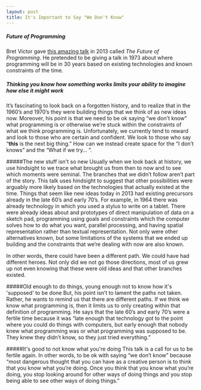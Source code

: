 ```yaml
---
layout: post
title: It's Important to Say "We Don't Know"
---
```

##### Future of Programming
Bret Victor gave [this amazing talk](http://worrydream.com/dbx/) in 2013 called *The Future of Programming*. He pretended to be giving a talk in 1973 about where programming will be in 30 years based on existing technologies and known constraints of the time. 

##### Thinking you know how something works limits your ability to imagine how else it might work
It’s fascinating to look back on a forgotten history, and to realize that in the 1960’s and 1970’s they were building things that we think of as new ideas now. Moreover, his point is that we need to be ok saying “we don’t know” what programming is or otherwise we’re stuck within the constraints of what we think programming is. Unfortunately, we currently tend to reward and look to those who are certain and confident. We look to those who say “**this** is the next big thing.” How can we instead create space for the “I don’t knows” and the “What if we try… ”.

#####The new stuff isn't so new
Usually when we look back at history, we use hindsight to we trace what brought us from then to now and to see which moments were seminal. The branches that we didn’t follow aren’t part of the story. This talk uses hindsight to suggest that other possibilities were arguably more likely based on the technologies that actually existed at the time. Things that seem like new ideas today in 2013 had existing precursors already in the late 60’s and early 70’s. For example, in 1964 there was already technology in which you used a stylus to write on a tablet. There were already ideas about and prototypes of direct manipulation of data on a sketch pad, programming using goals and constraints which the computer solves how to do what you want, parallel processing, and having spatial representation rather than textual representation. Not only were other alternatives known, but some limitations of the systems that we ended up building and the constraints that we’re dealing with now are also known. 

In other words, there could have been a different path. We could have had different heroes. Not only did we not go those directions, most of us grew up not even knowing that these were old ideas and that other branches existed. 

#####Old enough to do things, young enough not to know how it's 'supposed' to be done
But, his point isn’t to lament the paths not taken. Rather, he wants to remind us that there are different paths. If we think we know what programming is, then it limits us to only creating within that definition of programming. He says that the late 60’s and early 70’s were a fertile time because it was “late enough that technology got to the point where you could do things with computers, but early enough that nobody knew what programming was or what programming was supposed to be. They knew they didn’t know, so they just tried everything.”

#####It's good to not know what you're doing 
This talk is a call for us to be fertile again. In other words, to be ok with saying “we don’t know” because “most dangerous thought that you can have as a creative person is to think that you know what you’re doing. Once you think that you know what you’re doing, you stop looking around for other ways of doing things and you stop being able to see other ways of doing things.” 

 

